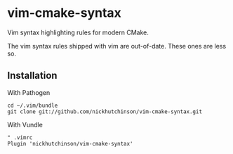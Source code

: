 # vim-cmake-syntax
Vim syntax highlighting rules for modern CMake.

The vim syntax rules shipped with vim are out-of-date. These ones are less so.

## Installation

With Pathogen

    cd ~/.vim/bundle
    git clone git://github.com/nickhutchinson/vim-cmake-syntax.git

 
With Vundle

    " .vimrc
    Plugin 'nickhutchinson/vim-cmake-syntax'
